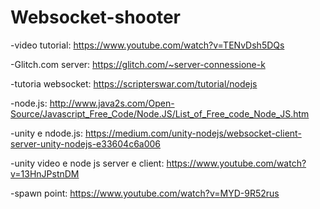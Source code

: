 # Websocket-shooter

-video tutorial: https://www.youtube.com/watch?v=TENvDsh5DQs

-Glitch.com server: https://glitch.com/~server-connessione-k

-tutoria websocket: https://scripterswar.com/tutorial/nodejs

-node.js: http://www.java2s.com/Open-Source/Javascript_Free_Code/Node.JS/List_of_Free_code_Node_JS.htm

-unity e ndode.js: https://medium.com/unity-nodejs/websocket-client-server-unity-nodejs-e33604c6a006

-unity video e node js server e client: https://www.youtube.com/watch?v=13HnJPstnDM

-spawn point: https://www.youtube.com/watch?v=MYD-9R52rus
